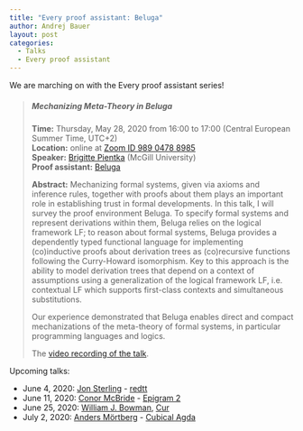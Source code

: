 ```yaml
---
title: "Every proof assistant: Beluga"
author: Andrej Bauer
layout: post
categories:
  - Talks
  - Every proof assistant
---
```


We are marching on with the Every proof assistant series!

> ##### Mechanizing Meta-Theory in Beluga
> 
> **Time:** Thursday, May 28, 2020 from 16:00 to 17:00 (Central European Summer Time, UTC+2)  
> **Location:** online at [Zoom ID 989 0478 8985](https://zoom.us/j/98904788985)  
> **Speaker:** [Brigitte Pientka](https://www.cs.mcgill.ca/~bpientka/) (McGill University)  
> **Proof assistant:** [Beluga](http://complogic.cs.mcgill.ca/beluga/)
> 
> **Abstract:** Mechanizing formal systems, given via axioms and inference rules, together
> with proofs about them plays an important role in establishing trust in formal
> developments. In this talk, I will survey the proof environment Beluga. To specify formal
> systems and represent derivations within them, Beluga relies on the logical framework LF;
> to reason about formal systems, Beluga provides a dependently typed functional language
> for implementing (co)inductive proofs about derivation trees as (co)recursive functions
> following the Curry-Howard isomorphism. Key to this approach is the ability to model
> derivation trees that depend on a context of assumptions using a generalization of the
> logical framework LF, i.e. contextual LF which supports first-class contexts and
> simultaneous substitutions.
>
> Our experience demonstrated that Beluga enables direct and compact
> mechanizations of the meta-theory of formal systems, in particular programming
> languages and logics.
>
> The [video recording of the talk](https://vimeo.com/423668919).

Upcoming talks:

* June 4, 2020: [Jon Sterling](https://www.jonmsterling.com) - [redtt](https://github.com/RedPRL/redtt)
* June 11, 2020: [Conor McBride](http://strictlypositive.org) - [Epigram 2](https://github.com/mietek/epigram2)
* June 25, 2020: [William J. Bowman](https://www.williamjbowman.com), [Cur](https://github.com/wilbowma/cur)
* July 2, 2020: [Anders Mörtberg](https://staff.math.su.se/anders.mortberg/) - [Cubical Agda](https://agda.readthedocs.io/en/v2.6.1/language/cubical.html)
